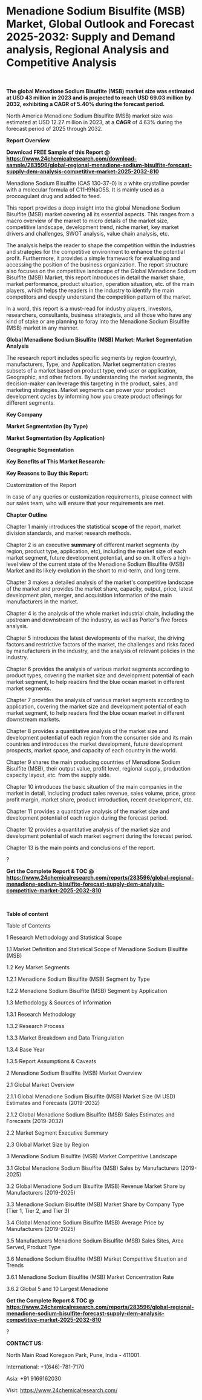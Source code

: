 <h1>Menadione Sodium Bisulfite (MSB) Market, Global Outlook and Forecast 2025-2032: Supply and Demand analysis, Regional Analysis and Competitive Analysis</h1><br/><p><strong>The global Menadione Sodium Bisulfite (MSB) market size was estimated at USD 43 million in 2023 and is projected to reach USD 69.03 million by 2032, exhibiting a <strong>CAGR</strong> of 5.40% during the forecast period.</strong></p>
 
 
 
 <p>North America Menadione Sodium Bisulfite (MSB) market size was estimated at USD 12.27 million in 2023, at a <strong>CAGR</strong> of 4.63% during the forecast period of 2025 through 2032.</p>
 
 
 
 <p><strong>Report Overview</strong></p>
 
 
 
 <div><b>Download FREE Sample of this Report @ <a href="https://www.24chemicalresearch.com/download-sample/283596/global-regional-menadione-sodium-bisulfite-forecast-supply-dem-analysis-competitive-market-2025-2032-810">https://www.24chemicalresearch.com/download-sample/283596/global-regional-menadione-sodium-bisulfite-forecast-supply-dem-analysis-competitive-market-2025-2032-810</a></b></div>
 
 
 
 <p>Menadione Sodium Bisulfite (CAS 130-37-0) is a white crystalline powder with a molecular formula of C11H9NaO5S. It is mainly used as a procoagulant drug and added to feed.</p>
 
 
 
 <p>This report provides a deep insight into the global Menadione Sodium Bisulfite (MSB) market covering all its essential aspects. This ranges from a macro overview of the market to micro details of the market size, competitive landscape, development trend, niche market, key market drivers and challenges, SWOT analysis, value chain analysis, etc.</p>
 
 
 
 <p>The analysis helps the reader to shape the competition within the industries and strategies for the competitive environment to enhance the potential profit. Furthermore, it provides a simple framework for evaluating and accessing the position of the business organization. The report structure also focuses on the competitive landscape of the Global Menadione Sodium Bisulfite (MSB) Market, this report introduces in detail the market share, market performance, product situation, operation situation, etc. of the main players, which helps the readers in the industry to identify the main competitors and deeply understand the competition pattern of the market.</p>
 
 
 
 <p>In a word, this report is a must-read for industry players, investors, researchers, consultants, business strategists, and all those who have any kind of stake or are planning to foray into the Menadione Sodium Bisulfite (MSB) market in any manner.</p>
 
 
 
 <p><strong>Global Menadione Sodium Bisulfite (MSB) Market: Market Segmentation Analysis</strong></p>
 
 
 
 <p>The research report includes specific segments by region (country), manufacturers, Type, and Application. Market segmentation creates subsets of a market based on product type, end-user or application, Geographic, and other factors. By understanding the market segments, the decision-maker can leverage this targeting in the product, sales, and marketing strategies. Market segments can power your product development cycles by informing how you create product offerings for different segments.</p>
 
 
 
 <p><strong>Key Company</strong></p>
 
 
 
 <p><strong>Market Segmentation (by Type)</strong></p>
 
 
 
 <p><strong>Market Segmentation (<strong>by Application</strong>)</strong></p>
 
 
 
 <p><strong>Geographic Segmentation</strong></p>
 
 
 
 <p><strong>Key Benefits of This Market Research:</strong></p>
 
 
 
 <p><strong>Key <strong>Reasons to Buy</strong> this Report:</strong></p>
 
 
 
 <p>Customization of the Report</p>
 
 
 
 <p>In case of any queries or customization requirements, please connect with our sales team, who will ensure that your requirements are met.</p>
 
 
 
 <p><strong>Chapter Outline</strong></p>
 
 
 
 <p>Chapter 1 mainly introduces the statistical <strong>scope</strong> of the report, market division standards, and market research methods.</p>
 
 
 
 <p>Chapter 2 is an executive <strong>summary</strong> of different market segments (by region, product type, application, etc), including the market size of each market segment, future development potential, and so on. It offers a high-level view of the current state of the Menadione Sodium Bisulfite (MSB) Market and its likely evolution in the short to mid-term, and long term.</p>
 
 
 
 <p>Chapter 3 makes a detailed analysis of the market&#39;s competitive landscape of the market and provides the market share, capacity, output, price, latest development plan, merger, and acquisition information of the main manufacturers in the market.</p>
 
 
 
 <p>Chapter 4 is the analysis of the whole market industrial chain, including the upstream and downstream of the industry, as well as Porter&#39;s five forces analysis.</p>
 
 
 
 <p>Chapter 5 introduces the latest developments of the market, the driving factors and restrictive factors of the market, the challenges and risks faced by manufacturers in the industry, and the analysis of relevant policies in the industry.</p>
 
 
 
 <p>Chapter 6 provides the analysis of various market segments according to product types, covering the market size and development potential of each market segment, to help readers find the blue ocean market in different market segments.</p>
 
 
 
 <p>Chapter 7 provides the analysis of various market segments according to application, covering the market size and development potential of each market segment, to help readers find the blue ocean market in different downstream markets.</p>
 
 
 
 <p>Chapter 8 provides a quantitative analysis of the market size and development potential of each region from the consumer side and its main countries and introduces the market development, future development prospects, market space, and capacity of each country in the world.</p>
 
 
 
 <p>Chapter 9 shares the main producing countries of Menadione Sodium Bisulfite (MSB), their output value, profit level, regional supply, production capacity layout, etc. from the supply side.</p>
 
 
 
 <p>Chapter 10 introduces the basic situation of the main companies in the market in detail, including product sales revenue, sales volume, price, gross profit margin, market share, product introduction, recent development, etc.</p>
 
 
 
 <p>Chapter 11 provides a quantitative analysis of the market size and development potential of each region during the forecast period.</p>
 
 
 
 <p>Chapter 12 provides a quantitative analysis of the market size and development potential of each market segment during the forecast period.</p>
 
 
 
 <p>Chapter 13 is the main points and conclusions of the report.</p>
 
 
 
 <p>? </p>
 
 
 
 <div><b>Get the Complete Report & TOC @ <a href="https://www.24chemicalresearch.com/reports/283596/global-regional-menadione-sodium-bisulfite-forecast-supply-dem-analysis-competitive-market-2025-2032-810">https://www.24chemicalresearch.com/reports/283596/global-regional-menadione-sodium-bisulfite-forecast-supply-dem-analysis-competitive-market-2025-2032-810</a></b></div>
 
 
 
 <p><br />
 
 <b>Table of content</b></p>
 
 
 
 <p>Table of Contents<br />
 
 1 Research Methodology and Statistical Scope<br />
 
 1.1 Market Definition and Statistical Scope of Menadione Sodium Bisulfite (MSB)<br />
 
 1.2 Key Market Segments<br />
 
 1.2.1 Menadione Sodium Bisulfite (MSB) Segment by Type<br />
 
 1.2.2 Menadione Sodium Bisulfite (MSB) Segment by Application<br />
 
 1.3 Methodology & Sources of Information<br />
 
 1.3.1 Research Methodology<br />
 
 1.3.2 Research Process<br />
 
 1.3.3 Market Breakdown and Data Triangulation<br />
 
 1.3.4 Base Year<br />
 
 1.3.5 Report Assumptions & Caveats<br />
 
 2 Menadione Sodium Bisulfite (MSB) Market Overview<br />
 
 2.1 Global Market Overview<br />
 
 2.1.1 Global Menadione Sodium Bisulfite (MSB) Market Size (M USD) Estimates and Forecasts (2019-2032)<br />
 
 2.1.2 Global Menadione Sodium Bisulfite (MSB) Sales Estimates and Forecasts (2019-2032)<br />
 
 2.2 Market Segment Executive Summary<br />
 
 2.3 Global Market Size by Region<br />
 
 3 Menadione Sodium Bisulfite (MSB) Market Competitive Landscape<br />
 
 3.1 Global Menadione Sodium Bisulfite (MSB) Sales by Manufacturers (2019-2025)<br />
 
 3.2 Global Menadione Sodium Bisulfite (MSB) Revenue Market Share by Manufacturers (2019-2025)<br />
 
 3.3 Menadione Sodium Bisulfite (MSB) Market Share by Company Type (Tier 1, Tier 2, and Tier 3)<br />
 
 3.4 Global Menadione Sodium Bisulfite (MSB) Average Price by Manufacturers (2019-2025)<br />
 
 3.5 Manufacturers Menadione Sodium Bisulfite (MSB) Sales Sites, Area Served, Product Type<br />
 
 3.6 Menadione Sodium Bisulfite (MSB) Market Competitive Situation and Trends<br />
 
 3.6.1 Menadione Sodium Bisulfite (MSB) Market Concentration Rate<br />
 
 3.6.2 Global 5 and 10 Largest Menadione</p>
 
 
 
 <div><b>Get the Complete Report & TOC @ <a href="https://www.24chemicalresearch.com/reports/283596/global-regional-menadione-sodium-bisulfite-forecast-supply-dem-analysis-competitive-market-2025-2032-810">https://www.24chemicalresearch.com/reports/283596/global-regional-menadione-sodium-bisulfite-forecast-supply-dem-analysis-competitive-market-2025-2032-810</a></b></div>
 
 
 
 <p>? </p>
 
 
 
 <p><b>CONTACT US:</b><br />
 
 North Main Road Koregaon Park, Pune, India - 411001.<br />
 
 International: +1(646)-781-7170<br />
 
 Asia: +91 9169162030<br />
 
 Visit: <a href="https://www.24chemicalresearch.com/">https://www.24chemicalresearch.com/</a></p>